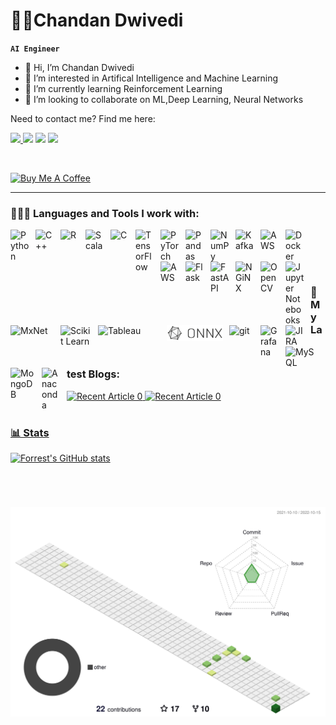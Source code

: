 #  🥷🏻Chandan Dwivedi

**`AI Engineer`**

- 👋 Hi, I’m Chandan Dwivedi
- 👀 I’m interested in Artifical Intelligence and Machine Learning
- 🌱 I’m currently learning Reinforcement Learning
- 💞️ I’m looking to collaborate on ML,Deep Learning, Neural Networks

<p>
Need to contact me? Find me here:

<a href="mailto:chandand2507@gmail.com"><img src="https://img.shields.io/badge/e‑mail-D14836.svg?style=for-the-badge&logo=GMail&logoColor=white"/>
  <a href="https://instagram.com/thisis_cdwivedi"><img src="https://img.shields.io/badge/instagram-E4405F.svg?style=for-the-badge&logo=instagram&logoColor=white"/></a>
  <a href="https://discord.gg/CTzdeNQw3c"><img src="https://img.shields.io/badge/Discord-9146FF.svg?style=for-the-badge&logo=discord&logoColor=white"/></a>
  <a href="https://www.linkedin.com/in/chandan-dwivedi-871310111/"><img src="https://img.shields.io/badge/linkedin-0077B5.svg?style=for-the-badge&logo=linkedin&logoColor=white"/></a>

</p>
<br/>

<a href="https://www.buymeacoffee.com/chandand25M" target="_blank"><img src="https://cdn.buymeacoffee.com/buttons/v2/default-red.png" alt="Buy Me A Coffee" width="150" ></a>



<!---
Jargon4072/Jargon4072 is a ✨ special ✨ repository because its `README.md` (this file) appears on your GitHub profile.
You can click the Preview link to take a look at your changes.
--->
---
### 🧑🏼‍💻 Languages and Tools I work with:
<img align="left" alt="Python" width="30px" style="padding-right:10px;" src="https://cdn.jsdelivr.net/gh/devicons/devicon/icons/python/python-original.svg" />
<img align="left" alt="C++" width="30px" style="padding-right:10px;" src="https://cdn.jsdelivr.net/gh/devicons/devicon/icons/cplusplus/cplusplus-original.svg" />
<img align="left" alt="R" width="30px" style="padding-right:10px;" src="https://cdn.jsdelivr.net/gh/devicons/devicon/icons/r/r-original.svg" />
<img align="left" alt="Scala" width="30px" style="padding-right:10px;" src="https://cdn.jsdelivr.net/gh/devicons/devicon/icons/scala/scala-original.svg" />
<img align="left" alt="C" width="30px" style="padding-right:10px;" src="https://cdn.jsdelivr.net/gh/devicons/devicon/icons/c/c-original.svg" />
<img align="left" alt="TensorFlow" width="30px" style="padding-right:10px;" src="https://cdn.jsdelivr.net/gh/devicons/devicon/icons/tensorflow/tensorflow-original.svg" />
<img align="left" alt="PyTorch" width="30px" style="padding-right:10px;" src="https://cdn.jsdelivr.net/gh/devicons/devicon/icons/pytorch/pytorch-original.svg" />
<img align="left" alt="Pandas" width="30px" style="padding-right:10px;" src="https://cdn.jsdelivr.net/gh/devicons/devicon/icons/pandas/pandas-original.svg" />
<img align="left" alt="NumPy" width="30px" style="padding-right:10px;" src="https://cdn.jsdelivr.net/gh/devicons/devicon/icons/numpy/numpy-original.svg" />
<img align="left" alt="Kafka" width="30px" style="padding-right:10px;" src="https://cdn.jsdelivr.net/gh/devicons/devicon/icons/apachekafka/apachekafka-original.svg" />
<img align="left" alt="AWS" width="30px" style="padding-right:10px;" src="https://cdn.jsdelivr.net/gh/devicons/devicon/icons/amazonwebservices/amazonwebservices-original.svg" />
<img align="left" alt="Docker" width="30px" style="padding-right:10px;" src="https://cdn.jsdelivr.net/gh/devicons/devicon/icons/docker/docker-original-wordmark.svg" />
<img align="left" alt="AWS" width="30px" style="padding-right:10px;" src="https://cdn.jsdelivr.net/gh/devicons/devicon/icons/kubernetes/kubernetes-plain-wordmark.svg" />
<img align="left" alt="Flask" width="30px" style="padding-right:10px;" src="https://cdn.jsdelivr.net/gh/devicons/devicon/icons/flask/flask-original.svg" />
<img align="left" alt="FastAPI" width="30px" style="padding-right:10px;" src="https://cdn.jsdelivr.net/gh/devicons/devicon/icons/fastapi/fastapi-original.svg" />
<img align="left" alt="NGiNX" width="30px" style="padding-right:10px;" src="https://cdn.jsdelivr.net/gh/devicons/devicon/icons/nginx/nginx-original.svg" />
<img align="left" alt="OpenCV" width="30px" style="padding-right:10px;" src="https://cdn.jsdelivr.net/gh/devicons/devicon/icons/opencv/opencv-original.svg" />
<img align="left" alt="Jupyter Notebooks" width="30px" style="padding-right:10px;" src="https://cdn.jsdelivr.net/gh/devicons/devicon/icons/jupyter/jupyter-original-wordmark.svg" />
<img align="left" alt="MxNet" width="70px" style="padding-right:10px;" src="https://raw.githubusercontent.com/dmlc/web-data/master/mxnet/image/mxnet_logo_2.png" />
<img align="left" alt="Scikit Learn" width="50px" style="padding-right:10px;" src="https://upload.wikimedia.org/wikipedia/commons/0/05/Scikit_learn_logo_small.svg" />
<img align="left" alt="Tableau" width="100px" style="padding-right:10px;" src="https://cdns.tblsft.com/sites/all/themes/tabwat/logo.png" />
<img align="left" alt="ONNX" width="90px" style="padding-right:10px;" src="https://github.com/onnx/onnx/raw/main/docs/onnx-horizontal-color.png" />
<img align="left" alt="git" width="40px" style="padding-right:10px;" src="https://cdn.jsdelivr.net/gh/devicons/devicon/icons/git/git-plain-wordmark.svg" />
<img align="left" alt="Grafana" width="30px" style="padding-right:10px;" src="https://cdn.jsdelivr.net/gh/devicons/devicon/icons/grafana/grafana-original.svg" />
<img align="left" alt="JIRA" width="30px" style="padding-right:10px;" src="https://cdn.jsdelivr.net/gh/devicons/devicon/icons/jira/jira-original-wordmark.svg" />
<img align="left" alt="MySQL" width="50px" style="padding-right:10px;" src="https://cdn.jsdelivr.net/gh/devicons/devicon/icons/mysql/mysql-original-wordmark.svg" />
<img align="left" alt="MongoDB" width="40px" style="padding-right:10px;" src="https://cdn.jsdelivr.net/gh/devicons/devicon/icons/mongodb/mongodb-original-wordmark.svg" />
<img align="left" alt="Anaconda" width="30px" style="padding-right:10px;" src="https://cdn.jsdelivr.net/gh/devicons/devicon/icons/anaconda/anaconda-original.svg" />

</br>
</br>
</br>

#

### 📠 My Latest Blogs:

<a target="_blank" href="https://github-readme-medium-recent-article.vercel.app/medium/@c_dwivedi/0"><img src="https://github-readme-medium-recent-article.vercel.app/medium/@c_dwivedi/0" alt="Recent Article 0"> 
<a target="_blank" href="https://github-readme-medium-recent-article.vercel.app/medium/@c_dwivedi/1"><img src="https://github-readme-medium-recent-article.vercel.app/medium/@c_dwivedi/1" alt="Recent Article 0"> 


#

### 📊 Stats

![Forrest's GitHub stats](https://github-readme-stats.vercel.app/api?username=Jargon4072&show_icons=true&theme=gruvbox)

<!-- ![GitHub Streak](https://streak-stats.demolab.com?user=ForrestKnight&theme=gruvbox&border_radius=4.5) -->

</br>

#


![](./profile-3d-contrib/profile-green-animate.svg)

